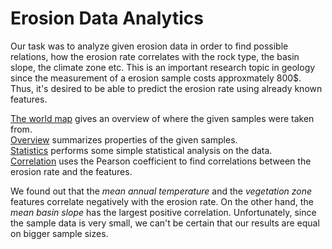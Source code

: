 # Erosion Data Analytics

Our task was to analyze given erosion data in order to find possible relations, how the erosion rate correlates with the rock type, the basin slope, the climate zone etc.
This is an important research topic in geology since the measurement of a erosion sample costs approxmately 800$.
Thus, it's desired to be able to predict the erosion rate using already known features.

[The world map](https://github.com/WGierke/erosion_data_analytics/blob/master/World%20Map.ipynb) gives an overview of where the given samples were taken from.  
[Overview](https://github.com/WGierke/erosion_data_analytics/blob/master/Overview.ipynb) summarizes properties of the given samples.  
[Statistics](https://github.com/WGierke/erosion_data_analytics/blob/master/Statistics.ipynb) performs some simple statistical analysis on the data.  
[Correlation](https://github.com/WGierke/erosion_data_analytics/blob/master/Correlation.ipynb) uses the Pearson coefficient to find correlations between the erosion rate and the features.

We found out that the *mean annual temperature* and the *vegetation zone* features correlate negatively with the erosion rate.
On the other hand, the *mean basin slope* has the largest positive correlation.
Unfortunately, since the sample data is very small, we can't be certain that our results are equal on bigger sample sizes.
